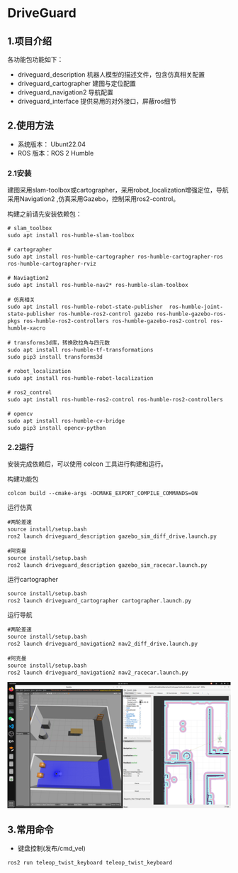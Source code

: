 
# DriveGuard

## 1.项目介绍

各功能包功能如下：
- driveguard_description 机器人模型的描述文件，包含仿真相关配置
- driveguard_cartographer 建图与定位配置
- driveguard_navigation2 导航配置
- driveguard_interface  提供易用的对外接口，屏蔽ros细节


## 2.使用方法   

- 系统版本： Ubunt22.04
- ROS 版本：ROS 2 Humble

### 2.1安装

建图采用slam-toolbox或cartographer，采用robot_localization增强定位，导航采用Navigation2 ,仿真采用Gazebo，控制采用ros2-control。

构建之前请先安装依赖包：
```
# slam_toolbox
sudo apt install ros-humble-slam-toolbox

# cartographer 
sudo apt install ros-humble-cartographer ros-humble-cartographer-ros ros-humble-cartographer-rviz

# Naviagtion2
sudo apt install ros-humble-nav2* ros-humble-slam-toolbox

# 仿真相关
sudo apt install ros-humble-robot-state-publisher  ros-humble-joint-state-publisher ros-humble-ros2-control gazebo ros-humble-gazebo-ros-pkgs ros-humble-ros2-controllers ros-humble-gazebo-ros2-control ros-humble-xacro 

# transforms3d库，转换欧拉角与四元数
sudo apt install ros-humble-tf-transformations 
sudo pip3 install transforms3d 

# robot_localization
sudo apt install ros-humble-robot-localization

# ros2_control
sudo apt install ros-humble-ros2-control ros-humble-ros2-controllers

# opencv
sudo apt install ros-humble-cv-bridge
sudo pip3 install opencv-python
```

### 2.2运行

安装完成依赖后，可以使用 colcon 工具进行构建和运行。

构建功能包

```
colcon build --cmake-args -DCMAKE_EXPORT_COMPILE_COMMANDS=ON
```

运行仿真

```
#两轮差速
source install/setup.bash
ros2 launch driveguard_description gazebo_sim_diff_drive.launch.py 

#阿克曼
source install/setup.bash
ros2 launch driveguard_description gazebo_sim_racecar.launch.py 
```

运行cartographer

```
source install/setup.bash
ros2 launch driveguard_cartographer cartographer.launch.py
```

运行导航

```
#两轮差速
source install/setup.bash
ros2 launch driveguard_navigation2 nav2_diff_drive.launch.py 

#阿克曼
source install/setup.bash
ros2 launch driveguard_navigation2 nav2_racecar.launch.py
```

![sim_ackermann](media/sim_ackermann.png)


## 3.常用命令

- 键盘控制(发布/cmd_vel)
```
ros2 run teleop_twist_keyboard teleop_twist_keyboard
```